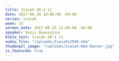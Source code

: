 ```yaml
---
title: Isaiah 40:1-11
date: 2017-06-30 10:06:00 -04:00
series: Isaiah
week: 15
sermon_date: 2017-06-25 11:00:00 -04:00
speaker: Denis Beausejour
bible_text: Isaiah 40:1-11
audio_file: "/uploads/Isaiah%2040.m4a"
thumbnail_image: "/uploads/Isaiah-Web-Banner.jpg"
is_featured: true
---
```


